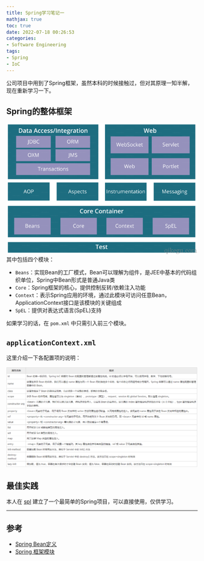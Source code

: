 ```yaml
---
title: Spring学习笔记一
mathjax: true
toc: true
date: 2022-07-18 00:26:53
categories:
- Software Engineering
tags:
- Spring
- IoC
---
```

公司项目中用到了Spring框架，虽然本科的时候接触过，但对其原理一知半解，现在重新学习一下。

<!--more-->

## Spring的整体框架
![spring](./Spring学习笔记一/spring.png)
其中包括四个模块：
- `Beans`：实现Bean的工厂模式，Bean可以理解为组件，是JEE中基本的代码组织单位，Spring中Bean形式是普通Java类
- `Core`：Spring框架的核心，提供控制反转/依赖注入功能
- `Context`：表示Spring应用的环境，通过此模块可访问任意Bean，ApplicationContext接口是该模块的关键组成
- `SpEL`：提供对表达式语言(SpEL)支持

如果学习的话，在 `pom.xml` 中只需引入前三个模块。

## `applicationContext.xml`
这里介绍一下各配置项的说明：

![xml](./Spring学习笔记一/xml.png)


## 最佳实践
本人在 [spl](https://github.com/TransformersWsz/spl) 建立了一个最简单的Spring项目，可以直接使用，仅供学习。

___

## 参考
- [Spring Bean定义](http://c.biancheng.net/spring/bean-definition.html)
- [Spring 框架模块](https://www.qikegu.com/docs/1468)
